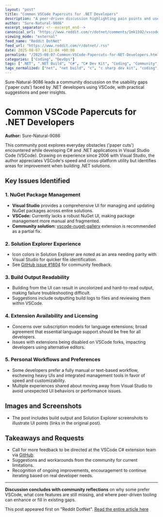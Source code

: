 ```yaml
---
layout: "post"
title: "Common VSCode Papercuts for .NET Developers"
description: "A peer-driven discussion highlighting pain points and user experience gaps when developing C# and .NET projects in VSCode compared to Visual Studio. The post details specific feature limitations, such as NuGet package management, Solution Explorer iconography, and build output legibility, while also acknowledging improvements and sharing extensions and workarounds adopted by the community."
author: "Sure-Natural-9086"
excerpt_separator: <!--excerpt_end-->
canonical_url: "https://www.reddit.com/r/dotnet/comments/1mk1592/vscode_paper_cuts_for_net_dev/"
viewing_mode: "external"
feed_name: "Reddit DotNet"
feed_url: "https://www.reddit.com/r/dotnet/.rss"
date: 2025-08-07 14:11:04 +00:00
permalink: "/2025-08-07-Common-VSCode-Papercuts-for-NET-Developers.html"
categories: ["Coding", "DevOps"]
tags: [".NET", ".NET Build", "C#", "C# Dev Kit", "Coding", "Community", "Cross Platform Development", "Debugging", "Developer Experience", "DevOps", "Extension Management", "IDE Comparison", "IntelliSense", "NuGet", "Productivity", "Solution Explorer", "Visual Studio Code"]
tags_normalized: ["net", "net build", "c", "c sharp dev kit", "coding", "community", "cross platform development", "debugging", "developer experience", "devops", "extension management", "ide comparison", "intellisense", "nuget", "productivity", "solution explorer", "visual studio code"]
---
```


Sure-Natural-9086 leads a community discussion on the usability gaps ('paper cuts') faced by .NET developers using VSCode, with practical suggestions and peer insights.<!--excerpt_end-->

# Common VSCode Papercuts for .NET Developers

**Author:** Sure-Natural-9086

This community post explores everyday obstacles ('paper cuts') encountered while developing C# and .NET applications in Visual Studio Code (VSCode). Drawing on experience since 2006 with Visual Studio, the author appreciates VSCode's speed and cross-platform utility but identifies areas for improvement when building .NET solutions.

## Key Issues Identified

### 1. NuGet Package Management

- **Visual Studio** provides a comprehensive UI for managing and updating NuGet packages across entire solutions.
- **VSCode:** Currently lacks a robust NuGet UI, making package management more manual and fragmented.
- **Community solution:** [vscode-nuget-gallery](https://marketplace.visualstudio.com/items?itemName=patcx.vscode-nuget-gallery) extension is recommended as a partial fix.

### 2. Solution Explorer Experience

- Icon colors in Solution Explorer are noted as an area needing parity with Visual Studio for quicker file identification.
- See [GitHub issue #1804](https://github.com/microsoft/vscode-dotnettools/issues/1804) for community feedback.

### 3. Build Output Readability

- Building from the UI can result in uncolorized and hard-to-read output, making failure troubleshooting difficult.
- Suggestions include outputting build logs to files and reviewing them within VSCode.

### 4. Extension Availability and Licensing

- Concerns over subscription models for language extensions; broad agreement that essential language support should be free for all developers.
- Issues with extensions being disabled on VSCode forks, impacting developers using alternative editors.

### 5. Personal Workflows and Preferences

- Some developers prefer a fully manual or text-based workflow, eschewing heavy UIs and integrated management tools in favor of speed and customizability.
- Multiple experiences shared about moving away from Visual Studio to avoid unexpected UI behaviors or performance issues.

## Images and Screenshots

- The post includes build output and Solution Explorer screenshots to illustrate UI points (links in the original post).

## Takeaways and Requests

- Call for more feedback to be directed at the VSCode C# extension team via [GitHub](https://github.com/dotnet/vscode-csharp).
- Suggestions and workarounds from the community for current limitations.
- Recognition of ongoing improvements, encouragement to continue iterating based on real developer needs.

---

**Discussion concludes with community reflections** on why some prefer VSCode, what core features are still missing, and where peer-driven tooling can enhance or fill in existing gaps.

This post appeared first on "Reddit DotNet". [Read the entire article here](https://www.reddit.com/r/dotnet/comments/1mk1592/vscode_paper_cuts_for_net_dev/)
